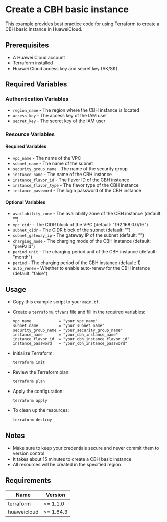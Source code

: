 # Create a CBH basic instance

This example provides best practice code for using Terraform to create a CBH basic instance in HuaweiCloud.

## Prerequisites

* A Huawei Cloud account
* Terraform installed
* Huawei Cloud access key and secret key (AK/SK)

## Required Variables

### Authentication Variables

* `region_name` - The region where the CBH instance is located
* `access_key`  - The access key of the IAM user
* `secret_key`  - The secret key of the IAM user

### Resource Variables

#### Required Variables

* `vpc_name` - The name of the VPC
* `subnet_name` - The name of the subnet
* `security_group_name` - The name of the security group
* `instance_name` - The name of the CBH instance
* `instance_flavor_id` - The flavor ID of the CBH instance
* `instance_flavor_type` - The flavor type of the CBH instance
* `instance_password` - The login password of the CBH instance

#### Optional Variables

* `availability_zone` - The availability zone of the CBH instance (default: "")
* `vpc_cidr` - The CIDR block of the VPC (default: "192.168.0.0/16")
* `subnet_cidr` - The CIDR block of the subnet (default: "")
* `subnet_gateway_ip` - The gateway IP of the subnet (default: "")
* `charging_mode` - The charging mode of the CBH instance (default: "prePaid")
* `period_unit` - The charging period unit of the CBH instance (default: "month")
* `period` - The charging period of the CBH instance (default: 1)
* `auto_renew` - Whether to enable auto-renew for the CBH instance (default: "false")

## Usage

* Copy this example script to your `main.tf`.
* Create a `terraform.tfvars` file and fill in the required variables:

  ```hcl
  vpc_name            = "your_vpc_name"
  subnet_name         = "your_subnet_name"
  security_group_name = "your_security_group_name"
  instance_name       = "your_cbh_instance_name"
  instance_flavor_id  = "your_cbh_instance_flavor_id"
  instance_password   = "your_cbh_instance_password"
  ```

* Initialize Terraform:

  ```bash
  terraform init
  ```

* Review the Terraform plan:

  ```bash
  terraform plan
  ```

* Apply the configuration:

  ```bash
  terraform apply
  ```

* To clean up the resources:

  ```bash
  terraform destroy
  ```

## Notes

* Make sure to keep your credentials secure and never commit them to version control
* It takes about 15 minutes to create a CBH basic instance
* All resources will be created in the specified region

## Requirements

| Name        | Version   |
|-------------|-----------|
| terraform   | >= 1.1.0 |
| huaweicloud | >= 1.64.3 |

